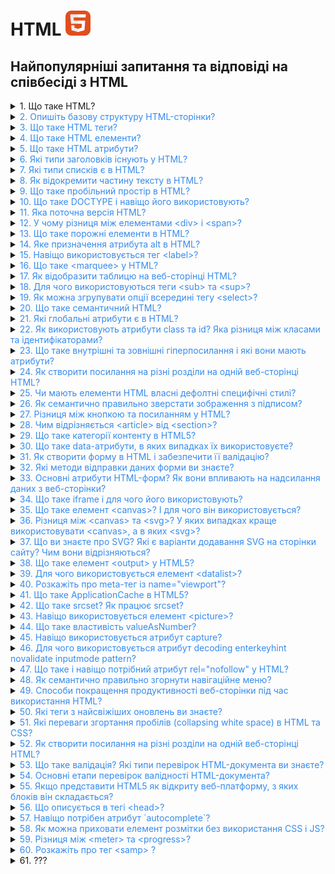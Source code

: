 <h1>
  HTML <img src="./assets/html.svg" width="40" height="40" alt="HTML logo"/>
</h1>

<h2>Найпопулярніші запитання та відповіді на співбесіді з HTML</h2>

<details>
<summary>1. Що таке HTML?</summary>

#### HTML

`HTML` (HyperText Markup Language) — це інструкція для браузера, яка визначає стандарт розмітки HTML, що використовується в документі.

[MDN link](https://developer.mozilla.org/en-US/docs/Web/HTML)

</details>

<details>
<summary><span style="color:#368bed">2. Опишіть базову структуру HTML-сторінки?</span></summary>

#### HTML

**Базова структура HTML-сторінки:**

Основні елементи:

`<!DOCTYPE html>` — оголошення типу документа.
`<html>` — корінь HTML-документа.
`<head>` — метаінформація (включає кодування, viewport, заголовок).
`<body>` — основний вміст сторінки.
`<header>`, `<main>`, `<footer>` — структурні елементи для організації контенту.

```
<!DOCTYPE html>
<html lang="en">
<head>
    <meta charset="UTF-8">
    <meta name="viewport" content="width=device-width, initial-scale=1.0">
    <title>Назва сторінки</title>
</head>
<body>
    <h1>Заголовок</h1>
    <p>Контент сторінки.</p>
</body>
</html>
```

[MDN link](https://developer.mozilla.org/en-US/docs/Learn_web_development/Core/Structuring_content/Structuring_documents)

</details>
<!-- ========================================== -->
<details>
<summary><span style="color:#368bed">3. Що таке HTML теги?</span></summary>

#### HTML

**HTML-теги** — це основні елементи мови HTML, які використовуються для створення структури та форматування веб-сторінок.<br>
**Формат:** Теги зазвичай мають відкриваючу та закриваючу частини:

```
<назва_тега>Вміст</назва_тега>
```

### Наприклад:

```
<p>Це абзац</p>
```

### Типи тегів:

1.  **Парні:** Мають відкриваючий і закриваючий тег (наприклад, `<div></div>`).
2.  **Одинарні:** Самозакриваються (наприклад, `<img />`).<br>
    Теги визначають елементи, такі як заголовки, списки, зображення, таблиці тощо.

[MDN link](https://developer.mozilla.org/en-US/docs/Glossary/Tag)

</details>
<!-- ========================================== -->
<details>
<summary><span style="color:#368bed">4. Що таке HTML елементи?</span></summary>

#### HTML

**HTML-елемент** — це одиниця структури веб-сторінки, що складається з тегу та його вмісту. Елемент включає відкриваючий тег, закриваючий тег (якщо він потрібен), а також будь-який вміст між ними.<br>

### Наприклад:

```
<p>Це абзац.</p>
```

HTML-елементи можуть мати атрибути, що додають додаткову інформацію, наприклад:

```
<a href="https://example.com">Посилання</a>
```

Тут `href` — це атрибут елемента `<a>`.

[MDN link](https://developer.mozilla.org/en-US/docs/Web/HTML/Element)

</details>
<!-- ========================================== -->
<details>
<summary><span style="color:#368bed">5. Що таке HTML атрибути?</span></summary>

#### HTML

**Атрибути HTML** — це спеціальні властивості, які додаються до тегів HTML для надання додаткової інформації про елементи або зміни їх поведінки. Вони складаються з пар "ім'я-значення", які записуються в відкриваючому тегу елемента.

## Основи атрибутів HTML

### Структура атрибутів

Атрибути зазвичай мають таку структуру:

```
<element attribute="значення">Текст</element>
```

- **element:** тип HTML елемента (наприклад, `<a>`, `<img>`, `<input>`).
- **attribute:** ім'я атрибута (наприклад, `href`, `src`, `alt`).
- **значення:** значення атрибута, яке може бути обгорнуте в подвійні або одинарні лапки.

**Типи атрибутів**
Існує кілька категорій атрибутів:

- **Необхідні атрибути**: необхідні для коректної роботи елемента (наприклад, `src` для зображень).
- **Необов'язкові атрибути**: використовуються для зміни стандартної поведінки (наприклад, `title` для підказок).
- **Стандартні атрибути**: підтримуються багатьма елементами (наприклад, `class`, `id`).
- **Атрибути подій**: запускають скрипти при певних діях користувача (наприклад, `onclick`).

### Приклади використання

Ось кілька прикладів атрибутів у HTML:

**1. Посилання:**

```
<a href="https://www.example.com">Приклад посилання</a>
```

Атрибут `href` вказує URL-адресу, на яку веде посилання. 2. Зображення:

**2. Зображення:**

```
<img src="image.jpg" alt="Опис зображення">
```

Атрибут `src` визначає шлях до зображення, а `alt` надає альтернативний текст.

**3. Форма:**

```
<input type="text" id="name" name="name" required>
```

Тут `type`, `id`, `name` і `required` є атрибутами, що визначають тип поля вводу та його властивості.

**Важливість атрибутів**

Атрибути дозволяють розширити функціональність HTML елементів, налаштовуючи їх стиль, поведінку та взаємодію з користувачем. Вони є ключовими для створення інтерактивних веб-сторінок і забезпечують можливість валідації форм та інших дій на сайті

[MDN link](https://developer.mozilla.org/en-US/docs/Web/HTML/Attributes)

</details>
<!-- ========================================== -->
<details>
<summary><span style="color:#368bed">6. Які типи заголовків існують у HTML?</span></summary>

#### HTML

HTML має шість рівнів заголовків: `<h1>` до `<h6>`. `<h1>` — найбільший і найважливіший, `<h6>` — найменший і найменш важливий.

</details>
<!-- ========================================== -->
<details>
<summary> <span style="color:#368bed">7. Які типи списків є в HTML?</span></summary>

- В HTML існують три основні типи списків:

  - **Нумерований список** (Ordered list `<ol>`): Список, елементи якого пронумеровані.

  - **Маркірований список** (Unordered list `<ul>`): Список, елементи якого позначені маркерами.

  - **Описовий список** (Definition list `<dl>`): Cписок відображається у вигляді тексту, де терміни (`<dt>`) виділяються окремо, а їхні описи (`<dd>`) розташовані під ними із відступом.

[W3schoolsua link](https://w3schoolsua.github.io/html/html_lists.html#gsc.tab=0)

</details>
<!-- ========================================== -->
<details>
<summary><span style="color:#368bed">8. Як відокремити частину тексту в HTML?</span></summary>

#### HTML

Щоб відокремити частину тексту в HTML, ви можете використати різні елементи для форматування чи структурування контенту. Ось кілька способів:

### 1. Використання тегів для виділення частини тексту\*\*

**a) Тег &lt;span&gt;**

Якщо вам потрібно виділити частину тексту без зміни його семантики (формату), ви можете використовувати тег `<span>`. Він не впливає на структуру документа і дає змогу застосовувати стилі через CSS.

```
<p>Це звичайний текст, а ось <span style="color: red;">ця частина тексту</span> виділена червоним кольором.</p>
```

**b) Тег &lt;strong&gt; або &lt;b&gt;**

Якщо ви хочете підкреслити важливість частини тексту, використовуйте `<strong>`. Це також має семантичне значення для пошукових систем і доступності. Тег `<b>` лише додає жирний шрифт без семантики.

```
<p>Цей текст <strong>важливий</strong> для розуміння.</p>
```

**c) Тег &lt;em&gt; або &lt;i&gt;**

Для виділення тексту курсивом можна використовувати `<em>` (емфаза, має семантичне значення) або просто `<i>`, який не несе семантичного навантаження.

```
<p>Цей текст <em>потрібно прочитати уважно</em>.</p>
```

### 2. Використання блочних елементів для відокремлення тексту

Якщо вам потрібно виділити більшу частину тексту або зробити її окремим блоком, використовуйте блочні елементи:

**a) Тег &lt;div&gt;**
Цей елемент використовується для групування інших елементів або текстів. Ви можете додати до нього стилі або клас.

```
<div style="background-color: lightgray; padding: 10px;">
  Це відокремлений блок тексту.
</div>
```

**b) Тег &lt;section&gt;**

Якщо частина тексту має певну тематику, можна використати тег `<section>`, який позначає логічно відокремлену частину документа.

```
<section>
  <h2>Розділ 1</h2>
  <p>Цей текст належить до першого розділу.</p>
</section>
```

### 3. Використання списків для відокремлення пунктів

**a) Тег &lt;ul&gt; для ненумерованих списків**
Використовується для створення списків без нумерації.

```
<ul>
  <li>Пункт 1</li>
  <li>Пункт 2</li>
  <li>Пункт 3</li>
</ul>
```

**b) Тег &lt;ol&gt; для нумерованих списків**
Використовується для створення списків з нумерацією.

```
<ol>
  <li>Перше завдання</li>
  <li>Друге завдання</li>
  <li>Третє завдання</li>
</ol>
```

### Підсумок:

Вибір способу для відокремлення частини тексту залежить від того, що ви хочете досягти: чи це просто форматування, чи логічна структура контенту. Для простих стилів — використовуйте `<span>` чи інші інлайнові елементи, для структуризації — блочні елементи, такі як `<div>`, `<section>`, `<article>`.

</details>
<!-- ========================================== -->
<details>
<summary><span style="color:#368bed">9. Що таке пробільний простір в HTML?</span></summary>

#### HTML

У контексті HTML, **white space** (пробільний простір) — це будь-який невидимий символ, який використовується для розділення елементів або тексту на сторінці. Це може бути:

1. **Пробіли (space)**: Використовуються для розділення слів або елементів.
2. **Переноси рядка (newlines)**: Вони відокремлюють рядки тексту або елементів.
3. **Табуляції (tab)**: Використовуються для відступів або для організації коду, але не впливають на відображення на сторінці.
4. Різні інші символи пробілу, наприклад, неформатований пробіл (`&nbsp;`), який можна використовувати для створення постійного пробілу, що не згортатиметься.

### Як працює пробільний простір у HTML:

1. У HTML браузери зазвичай ігнорують зайві пробіли, нові рядки або табуляції. Тобто кілька пробілів або нових рядків між елементами в коді не змінюють відображення на сторінці. Наприклад:

```
<p>Це    приклад    тексту.</p>
```

Відобразиться як:

```
Це приклад тексту.
```

Тобто кілька пробілів між словами буде проігноровано.

2. HTML дозволяє використовувати спеціальні символи для створення пробільного простору, коли це потрібно, наприклад:

- **`&nbsp;`** — нерозривний пробіл (не буде згорнутий при згортанні пробілів).
- **`&#160;`** — також нерозривний пробіл.

### Використання пробілу для форматування:

Пробільний простір в HTML також важливий для організації структури коду, що допомагає зробити його більш читабельним для розробників. Однак пробіли та відступи не впливають на відображення в браузері (якщо тільки не використовуються спеціальні символи, як `&nbsp;`).

### Пробіли в текстовому контенті:

Пробільний простір може бути важливим для відображення в текстових елементах, таких як параграфи (`<p>`), заголовки (`<h1>`, `<h2>`, і т.д.), або списки (`<ul>`, `<ol>`, `<li>`). Вони допомагають організувати текст і зробити його більш зрозумілим для користувача.

### Підсумок:

У HTML пробільний простір — це будь-який символ, що не відображається на сторінці, але використовується для розділення елементів чи тексту. Важливо розуміти, як браузери обробляють пробіли, щоб правильно структурувати контент.

[MDN link](https://developer.mozilla.org/en-US/docs/Web/API/Document_Object_Model/Whitespace)

</details>
<!-- ========================================== -->
<details>
<summary><span style="color:#368bed">10. Що таке DOCTYPE і навіщо його використовують?</span></summary>

#### HTML

`DOCTYPE` — це інструкція для браузера, яка визначає стандарт розмітки HTML, що використовується в документі.

### Призначення

    1. **Режим сумісності:** Вказує браузеру використовувати стандартний режим (standards mode), а не режим сумісності (quirks mode).
    2. **Правильний рендеринг:** Забезпечує коректне відображення сторінки відповідно до специфікації обраної версії HTML.

У HTML5 використовується коротка декларація:

```
<!DOCTYPE html>
```

Це мінімізує плутанину і є стандартом для сучасних веб-додатків.

[MDN link](https://developer.mozilla.org/en-US/docs/Glossary/Doctype)

</details>
<!-- ========================================== -->
<details>
<summary> <span style="color:#368bed">11. Яка поточна версія HTML?</span></summary>

#### HTML

Поточна версія `HTML` — це `HTML5.2`. Вона була офіційно рекомендована W3C у грудні 2017 року.
HTML продовжує еволюціонувати, але HTML5.2 залишається основою сучасної розробки.

[Wiki link](https://uk.wikipedia.org/wiki/HTML5)

</details>
<!-- ========================================== -->
<details>
<summary> <span style="color:#368bed">12. У чому різниця між елементами &lt;div&gt; і &lt;span&gt;?</span></summary>

Елементи `<div>` і `<span>` в HTML використовуються для структуризації та стилізації веб-контенту, але мають різні характеристики і призначення.

- `<div>` — є блочним елементом. Це означає, що він завжди починається з нового рядка і займає всю ширину доступного простору. Його зазвичай використовують для групування великих частин контенту, таких як кілька абзаців або зображення з підписами
- `<span>` — є рядковим (інлайн) елементом. Він не починає новий рядок і займає лише ту ширину, яку потребує його вміст. Використовується для стилізації менших фрагментів тексту або елементів, таких як слова в реченні

[Wiki link](https://uk.wikipedia.org/wiki/Div_and_span)<br>

</details>
<!-- ========================================== -->
<details>
<summary> <span style="color:#368bed">13. Що таке порожні елементи в HTML?</span></summary>

#### HTML

Порожні елементи в HTML, також відомі як елементи без вмісту або самозакриваючі елементи, — це елементи, які не мають внутрішнього вмісту і не потребують закриваючого тегу. Вони використовуються для вставки специфічних функцій або вмісту на веб-сторінці без необхідності оточувати їх текстом чи іншими елементами.

### Основні характеристики порожніх елементів

1. Відсутність вмісту: Порожні елементи не містять тексту чи інших тегів між відкриваючим і закриваючим тегами. Наприклад, тег <br> використовується для вставки розриву рядка, а <img> — для вставки зображення.
2. Закриваючий тег: У HTML5 порожні елементи можуть бути представлені без закриваючого тегу, але їх можна також закривати за допомогою слешу (/>). Наприклад:
3. Приклади порожніх елементів: Основні приклади включають:

- `<img>` — для зображень.
- `<br>` — для розриву рядка.
- `<input>` — для елементів форми.
- `<hr>` — для горизонтальної лінії.
  Ці елементи не містять тексту чи інших елементів всередині.

4. Семантичне значення: Хоча порожні елементи не містять контенту, вони виконують важливі функції у структурі HTML-документа, забезпечуючи правильну семантику та функціональність сторінки

Порожні елементи є важливими для створення структурованих і функціональних веб-сторінок, оскільки вони дозволяють інтегрувати різноманітний вміст без зайвих тегів або контенту.

</details>
<!-- ========================================== -->
<details>
<summary> <span style="color:#368bed">14. Яке призначення атрибута alt в HTML?</span></summary>

#### HTML

- Атрибут `alt` використовується для надання текстового опису зображення, якщо зображення не може бути відображене. Це також важливо для доступності, адже екранні читалки можуть озвучувати цей текст для людей з порушеннями зору.

[css.in.ua link](https://css.in.ua/html/tag/img/alt)<br>
[Attributes list on MDN link](https://developer.mozilla.org/en-US/docs/Web/HTML/Attributes)

</details>
<!-- ========================================== -->
<details>
<summary><span style="color:#368bed">15. Навіщо використовується тег &lt;label&gt;?</span></summary>

#### HTML

Тег `<label>` використовується для асоціації тексту з елементом форми, щоб зробити його доступним для користувачів. Це полегшує взаємодію з формами, особливо для користувачів з обмеженими можливостями.

```
<form>
  <label for="username">Ім'я користувача:</label>
  <input type="text" id="username" name="username">

  <label for="password">Пароль:</label>
  <input type="password" id="password" name="password">

  <button type="submit">Відправити</button>
</form>
```

</details>
<!-- ========================================== -->
<details>
<summary><span style="color:#368bed">16. Що таке &lt;marquee&gt; у HTML?</span></summary>

#### HTML

Тег `<marquee>` в HTML використовується для створення прокручуваного тексту або елементів на веб-сторінці, відомого як "біжуча строка". Цей елемент дозволяє переміщати текст або зображення в горизонтальному або вертикальному напрямку.

### Основні характеристики

- **Напрямок прокрутки:** За замовчуванням текст рухається зліва направо, але можна змінити напрямок на праворуч, вгору чи вниз за допомогою атрибута `direction`.
- **Тип поведінки:** Атрибут `behavior` визначає, як буде відбуватися прокрутка:
  - **`scroll`**: текст постійно рухається в заданому напрямку.
  - **`slide`**: текст рухається до краю і зупиняється.
  - **`alternate`**: текст змінює напрямок при досягненні краю12.

### Атрибути

Тег `<marquee>` має кілька атрибутів, які дозволяють налаштувати його вигляд і поведінку:

- **`bgcolor`**: задає колір фону.
- **`height`**: висота області прокрутки.
- **`width`**: ширина області прокрутки.
- **`loop`**: кількість повторів прокрутки (за замовчуванням — безкінечно).
- **`scrollamount`**: швидкість руху контенту (значення в пікселях).
- **`scrolldelay`**: затримка між рухами в мілісекундах13.

### Приклад використання

Ось простий приклад використання тегу `<marquee>`:

```
<marquee behavior="scroll" direction="left" bgcolor="#ffcc00" scrollamount="10">
    Це біжучий текст!
</marquee>
```

### Застарілість

Варто зазначити, що тег `<marquee>` вважається застарілим і не рекомендований для використання у сучасних веб-дизайнах. Багато розробників віддають перевагу CSS-анімаціям для досягнення подібного ефекту, оскільки це забезпечує кращу контрольованість і сумісність з новими стандартами HTML

[MDN link](https://developer.mozilla.org/en-US/docs/Web/HTML/Element/marquee)

</details>
<!-- ========================================== -->
<details>
<summary><span style="color:#368bed">17. Як відобразити таблицю на веб-сторінці HTML?</span></summary>

#### HTML

Щоб відобразити таблицю на веб-сторінці HTML, потрібно використовувати спеціальні теги для таблиць. Ось основні кроки та елементи для створення таблиці в HTML:

### 1. Основні теги для таблиці

- **`<table>`**: Створює саму таблицю.
- **`<tr>`**: Означає рядок таблиці (table row).
- **`<th>`**: Означає заголовок таблиці (table header), використовується для створення заголовків стовпців.
- **`<td>`**: Означає клітинку таблиці (table data), використовується для введення даних у таблицю.
- **`<thead>`**, **`<tbody>`**, **`<tfoot>`**: Означають частини таблиці для заголовків, основного вмісту та підсумкових рядків відповідно.

### 2. Приклад базової таблиці в HTML

```
<table>
  <tr>
    <th>Заголовок 1</th>
    <th>Заголовок 2</th>
  </tr>
  <tr>
    <td>Дані 1</td>
    <td>Дані 2</td>
  </tr>
  <tr>
    <td>Дані 3</td>
    <td>Дані 4</td>
  </tr>
</table>
```

[MDN link](https://developer.mozilla.org/en-US/docs/Learn_web_development/Core/Structuring_content/HTML_table_basics)

</details>
<!-- ========================================== -->
<details>
<summary><span style="color:#368bed">18. Для чого використовуються теги &lt;sub&gt; та &lt;sup&gt;?</span></summary>

#### HTML

Теги `<sub>` і `<sup>` використовуються для відображення тексту у вигляді підрядкового (наприклад, для хімічних формул) або верхньорядкового (наприклад, для степенів) тексту.

```
<p>H<sub>2</sub>O - вода</p> <!-- підрядковий текст -->
<p>x<sup>2</sup> - квадрат числа</p> <!-- верхньорядковий текст -->
```

</details>
<!-- ========================================== -->
<details>
<summary><span style="color:#368bed">19. Як можна згрупувати опції всередині тегу &lt;select&gt;?</span></summary>

#### HTML

Опції всередині тегу `<select>` можна групувати за допомогою тегу `<optgroup>`.

**Приклад:**

```
<select>
  <optgroup label="Фрукти">
    <option value="apple">Яблуко</option>
    <option value="orange">Апельсин</option>
  </optgroup>
  <optgroup label="Овочі">
    <option value="carrot">Морква</option>
    <option value="potato">Картопля</option>
  </optgroup>
</select>
```

</details>
<!-- ========================================== -->
<details>
<summary> <span style="color:#368bed">20. Що таке семантичний HTML?</span></summary>

#### HTML

**Семантичний HTML** — це використання тега в HTML, який чітко визначає свою роль і значення в контексті документа. Це покращує доступність, SEO і підтримку коду.

Наприклад, замість простого використання `<div>` для створення заголовків або списків, використовуються спеціалізовані семантичні теги:

- `<header>` — для заголовку сторінки або розділу.
- `<footer>` — для футера.
- `<article>` — для самостійної одиниці контенту.
- `<section>` — для розділу, що містить тематичний вміст.
- `<nav>` — для навігаційних посилань.
- `<main>` — для основного вмісту сторінки.

Це допомагає пошуковим системам і екранним читалям правильно інтерпретувати вміст сторінки.

[MDN link](https://developer.mozilla.org/en-US/docs/Glossary/Semantics)

</details>
<!-- ========================================== -->
<details>
<summary><span style="color:#368bed">21. Які глобальні атрибути є в HTML?</span></summary>

#### HTML

**Глобальні атрибути** — це атрибути, які можна використовувати з будь-яким HTML-елементом, незалежно від його типу. Вони задають загальні властивості, такі як ідентифікатори, стилі, мова, напрямок тексту та інші.

Глобальні атрибути: `id`, `class`, `style`, `title`, `data-*`, `lang`, `dir`, `hidden`, `tabindex`, `accesskey`, `draggable`, `spellcheck`, `translate`.

</details>
<!-- ========================================== -->
<details>
<summary> <span style="color:#368bed">22. Як використовують атрибути class та id? Яка різниця між класами та ідентифікаторами?</span></summary>

#### HTML

Атрибути `class` та `id` в HTML використовуються для ідентифікації та стилізації елементів, але мають різні функції та обмеження.

### Атрибут `id`

- Унікальність: Атрибут id призначений для унікальної ідентифікації елемента на сторінці. Це означає, що в одному HTML-документі не може бути більше одного елемента з однаковим значенням `id`.
- Використання: Зазвичай використовується для прив'язки стилів у CSS або для доступу до елемента в JavaScript за допомогою методу `getElementById()`.

### Наприклад:

```
<div id="header">Заголовок</div>
```

```css
#header {
  background-color: #f4f4f4;
}
```

### Атрибут `class`

- Множинність: Атрибут `class` дозволяє кільком елементам мати однакове значення класу. Це означає, що один і той же клас може бути застосований до багатьох елементів на сторінці.
- Використання: Використовується для групування стилів у CSS або для доступу до елементів у JavaScript через метод `getElementsByClassName()`.

### Наприклад:

```
<div class="city">Київ</div>
<div class="city">Львів</div>
```

```js
const cities = document.getElementsByClassName("city");
```

### Основні відмінності між `class` та `id`

| Характеристика         | Атрибут `id`             | Атрибут `class`                          |
| ---------------------- | ------------------------ | ---------------------------------------- |
| Унікальність           | Унікальний на сторінці   | Може бути спільним для кількох елементів |
| Використання           | Для конкретного елемента | Для групи елементів                      |
| Доступ у JS            | `getElementById()`       | `getElementsByClassName()`               |
| Чутливість до регістру | Так                      | Так                                      |

Різниця:

- `class` може бути присвоєний кільком елементам, в той час як id має бути унікальним на сторінці (один елемент з таким ідентифікатором).
- `id` має вищий пріоритет у CSS, якщо використовувати селектори з однаковою специфічністю.

Підсумок:

- `class`: для групування елементів з однаковими стилями або функціональністю.
- `id`: для унікальної ідентифікації елемента на сторінці.

[w3schoolsua link](https://w3schoolsua.github.io/html/html_id.html#gsc.tab=0)

</details>
<!-- ========================================== -->
<details>
<summary> <span style="color:#368bed">23. Що таке внутрішні та зовнішні гіперпосилання і які вони мають атрибути?</span></summary>

#### HTML

Внутрішні та зовнішні гіперпосилання в HTML є важливими елементами для навігації веб-сторінок. Ось їх визначення та основні атрибути.

**Внутрішні гіперпосилання** — це посилання, яке веде на іншу частину тієї ж веб-сторінки або на іншу сторінку того ж сайту.

**Зовнішні гіперпосилання** — це посилання, яке веде на інший сайт або домен.

### Атрибути для обох типів посилань:

1.  `href`: Основний атрибут, який вказує на адресу ресурсу (URL).

- Для внутрішнього посилання: `<a href="#section1">Перейти до розділу 1</a>`
- Для зовнішнього посилання: `<a href="https://example.com">Перейти на зовнішній сайт</a>`

2.  `target`: Визначає, де буде відкриватися посилання.

- `_self` — відкривається в тому ж вікні або вкладці (за замовчуванням).
- `_blank` — відкривається в новій вкладці або вікні.
- Приклад для відкриття в новій вкладці: `<a href="https://example.com" target="_blank">Відкрити в новій вкладці</a>`

3. rel: Визначає відносини між поточною сторінкою та сторінкою, на яку веде посилання. Для зовнішніх посилань часто використовують:

- `rel="noopener"`: запобігає передаванню інформації про джерело.
- `rel="noreferrer"`: запобігає передаванню реферера.
- Наприклад: `<a href="https://example.com" target="_blank" rel="noopener noreferrer">Зовнішнє посилання</a>`

[Wiki link](https://uk.wikipedia.org/wiki/Гіперпосилання)

</details>
<!-- ========================================== -->
<details>
<summary><span style="color:#368bed">24. Як створити посилання на різні розділи на одній веб-сторінці HTML?</span></summary>

#### HTML

Щоб створити посилання на різні секції в межах однієї HTML-сторінки, використовуються ідентифікатори (id) елементів і посилання з символом #.

Приклад:

1. Додайте ідентифікатори до секцій:

```
<h1 id="section1">Секція 1</h1>
<p>Тут текст секції 1.</p>

<h1 id="section2">Секція 2</h1>
<p>Тут текст секції 2.</p>
```

2. Створіть посилання, які вказують на ці секції:

```
<a href="#section1">Перейти до Секції 1</a>
<a href="#section2">Перейти до Секції 2</a>
```

Клік на посилання прокрутить сторінку до відповідного елемента з вказаним `id`.

</details>
<!-- ========================================== -->
<details>
<summary><span style="color:#368bed">25. Чи мають елементи HTML власні дефолтні специфічні стилі?</span></summary>

#### HTML

Так, кожен HTML-елемент має дефолтні стилі, які задаються браузером (user agent styles). Наприклад:

`<h1>` — великий жирний текст.
`<ul>` і `<ol>` — відступи та маркери/нумерація.
`<a>` — синій текст з підкресленням.
`<button>` — стандартне оформлення кнопки.
`<input>` — базова рамка та відступи.

</details>
<!-- ========================================== -->
<details>
<summary><span style="color:#368bed">26. Як семантично правильно зверстати зображення з підписом?</span></summary>

#### HTML

Використовуйте тег `<figure>` для обгортки зображення і `<figcaption>` для підпису.

```
<figure>
  <img src="example.jpg" alt="Опис зображення">
  <figcaption>Підпис до зображення</figcaption>
</figure>
```

**Пояснення:**

- `<figure>` — елемент, який містить зображення та його підпис. Це семантичний контейнер, який допомагає групі вмісту (наприклад, зображення, діаграми, таблиці) бути структурованим та зрозумілим.

- `<img>` - сам елемент зображення. Важливо завжди використовувати атрибут alt, який описує зображення. Це необхідно для доступності, щоб люди з вадами зору могли зрозуміти, що зображено.

- `<figcaption>` — елемент підпису, який пояснює зображення. Він може бути розташований як до, так і після тега `<img>`, але найчастіше ставлять його після зображення для кращої читальності.

Додатково:
Якщо картинка має декоративний характер (наприклад, фонова або декоративна іконка), атрибут alt можна залишити порожнім: `<img src="image.jpg" alt="">`.
Використання семантичних елементів покращує доступність та полегшує індексацію сторінки пошуковими системами.

</details>
<!-- ========================================== -->
<details>
<summary><span style="color:#368bed">27. Різниця між кнопкою та посиланням у HTML?</span></summary>

#### HTML

- **Кнопка** (`<button>`) використовується для виконання дії на сторінці, наприклад, для відправки форми або запуску скрипта.
- **Посилання** (`<a>`) використовується для навігації до іншої сторінки або ресурсу.
</details>
<!-- ========================================== -->
<details>
<summary><span style="color:#368bed">28. Чим відрізняється &lt;article&gt; від &lt;section&gt;?</span></summary>

#### HTML

- **`<article>`** використовується для незалежних, самодостатніх блоків контенту, які можуть бути повторно використані чи розповсюджені, наприклад, статті, блог-пости, новини.

- **`<section>`** — це частина документа, яка організовує контент за темами чи розділами, але не має значення без контексту всього документа.
</details>
<!-- ========================================== -->
<details>
<summary><span style="color:#368bed">29. Що таке категорії контенту в HTML5?</span></summary>

#### HTML

Категорії контенту в HTML5 визначають типи елементів і їх роль у документі. Основні категорії:

- **Metadata content** (метадані)
- **Flow content** (потоковий контент)
- **Sectioning content** (секційний контент)
- **Heading content** (заголовки)
- **Phrasing content** (фразовий контент)
- **Embedded content** (вбудований контент)
- **Interactive content** (інтерактивний контент).
</details>
<!-- ========================================== -->
<details>
<summary> <span style="color:#368bed">30. Що таке data-атрибути, в яких випадках їх використовуєте?</span></summary>

#### HTML

**Data-атрибути** — це спеціальні атрибути в HTML, які дозволяють зберігати додаткову інформацію про елементи без необхідності використовувати нестандартні атрибути. Вони починаються з префікса data-, після якого може слідувати будь-яке слово, що описує дані.

### Основні характеристики data-атрибутів

**1. Синтаксис:**
Data-атрибут повинен починатися з `data-`, після чого йде назва атрибута, яка може містити літери, цифри та дефіси. Наприклад:

```
<div data-user-id="12345"></div>
```

**2. Зберігання даних:**
Data-атрибути використовуються для зберігання інформації, яка не відображається на екрані, але може бути корисною для скриптів або стилів. Це дозволяє розширити функціональність HTML-елементів без порушення стандартів.

**3. Доступ через JavaScript:**
Для доступу до значень data-атрибутів у JavaScript можна використовувати об'єкт `dataset`. Наприклад:

```
const userId = document.querySelector('div').dataset.userId; // "12345"
```

### Використання в CSS:

Data-атрибути також можуть бути використані в CSS для стилізації елементів на основі їх значень. Наприклад:

```css
div[data-user-id="12345"] {
  background-color: yellow;
}
```

### Коли використовувати data-атрибути

- Зберігання метаданих: Коли потрібно зберігати інформацію про елемент, яка не є частиною видимого контенту (наприклад, ідентифікатори, статуси).
- Взаємодія з JavaScript: Коли дані потрібні для обробки подій або маніпуляцій на сторінці.
- Стилізація: Коли потрібно змінювати стиль елемента в залежності від його атрибутів.
  Data-атрибути є потужним інструментом для веб-розробників, оскільки вони дозволяють зберігати додаткову інформацію без шкоди для структури документа і забезпечують легкий доступ до цих даних через JavaScript та CSS.

[MDN link](https://developer.mozilla.org/en-US/docs/Learn_web_development/Howto/Solve_HTML_problems/Use_data_attributes)
[MDN link](https://developer.mozilla.org/en-US/docs/Web/HTML/Global_attributes/data-*)

</details>
<!-- ========================================== -->
<details>
<summary> <span style="color:#368bed">31. Як створити форму в HTML і забезпечити її валідацію?</span></summary>

#### HTML

Створення форм в HTML є важливим аспектом веб-розробки, що дозволяє користувачам вводити та надсилати дані. Для забезпечення коректності введених даних існують різні методи валідації форм. Розглянемо, як створити базову форму та реалізувати її валідацію.

## Створення форми в HTML

### Основна структура

Форма в HTML визначається за допомогою тегу `<form>`, який містить інші елементи, такі як поля введення, кнопки тощо. Основні атрибути тега `<form>`:

- **action**: URL-адреса, куди будуть надсилатися дані форми.
- **method**: метод надсилання даних (зазвичай GET або POST).

### Приклад базової форми

```
<form action="/submit" method="post">
    <label for="username">Ім'я користувача:</label>
    <input type="text" id="username" name="username" required>

    <label for="password">Пароль:</label>
    <input type="password" id="password" name="password" required>

    <input type="submit" value="Відправити">
</form>
```

У цьому прикладі форма містить два поля: для введення імені користувача та пароля. Атрибут required забезпечує, що ці поля повинні бути заповнені перед відправкою.

### Валідація форм

Валідація форм може бути реалізована як на стороні клієнта (в браузері), так і на стороні сервера.

**1. Валідація на стороні клієнта**

HTML5 пропонує вбудовану валідацію через атрибути, такі як `required`, `minlength`, `maxlength`, `pattern` тощо.

Наприклад:

```
<input type="email" id="email" name="email" required>
```

Цей код забезпечує перевірку, що введене значення є дійсною електронною адресою.

**2. Валідація за допомогою JavaScript**

Для більш складних перевірок можна використовувати JavaScript.

Наприклад:

```js
<form id="myForm">
    <label for="age">Вік:</label>
    <input type="number" id="age" name="age">
    <input type="submit" value="Відправити">
</form>

<script>
document.getElementById("myForm").onsubmit = function() {
    var age = document.getElementById("age").value;
    if (age < 18) {
        alert("Вам повинно бути не менше 18 років.");
        return false; // Зупиняє відправку форми
    }
};
</script>

```

У цьому прикладі при спробі відправити форму перевіряється, чи вік користувача не менше 18 років.

**3. Валідація на стороні сервера**

Незалежно від того, чи проводиться валідація на клієнтській стороні, важливо також перевіряти дані на сервері для запобігання зловживанням та помилкам.

### Висновок

Створення форм у HTML є простим процесом, який можна доповнити різними методами валідації для забезпечення коректності введених даних. Використовуючи атрибути HTML5 та JavaScript, ви можете створити зручні та безпечні форми для збору інформації від користувачів.

[freecodecamp link](https://www.freecodecamp.org/ukrainian/news/formy-v-html-yak-stvoryty-bazovi-formy-za-dopomohoyu-html/)

</details>
<!-- ========================================== -->
<details>
<summary> <span style="color:#368bed">32. Які методи відправки даних форми ви знаєте?</span></summary>

#### HTML

Існує кілька основних методів відправки даних форми в HTML, які визначають, як дані будуть передані на сервер. Основні з них — це GET та POST.

**1. Метод `GET`**

Метод `GET` передає дані через URL-адресу. Усі параметри запиту додаються до URL, що робить їх видимими в адресному рядку браузера. Це підходить для запитів, які не потребують конфіденційності, наприклад, для форм пошуку.

Приклад:

```
<form action="http://example.com/search" method="get">
    <input type="text" name="query" placeholder="Пошук...">
    <input type="submit" value="Знайти">
</form>

```

_Переваги:_

- Простота використання.
- Легкість у кешуванні запитів.

_Недоліки:_

- Обмеження на кількість переданих даних (залежить від браузера).
- Дані видимі в адресному рядку, що небажано для конфіденційної інформації.

**2. Метод `POST`**

Метод `POST` передає дані в тілі HTTP-запиту, що робить їх невидимими для користувача. Цей метод підходить для форм, які містять конфіденційну інформацію (наприклад, паролі) або великі обсяги даних.

Приклад:

```
<form action="http://example.com/submit" method="post">
    <input type="text" name="username" placeholder="Ім'я користувача" required>
    <input type="password" name="password" placeholder="Пароль" required>
    <input type="submit" value="Увійти">
</form>

```

_Переваги:_

- Більше обмежень на обсяг переданих даних.
- Дані не відображаються в адресному рядку.

_Недоліки:_

- Менш зручний для кешування.

**3. Використання `FormData`**

Об'єкт `FormData` дозволяє збирати дані з форми та надсилати їх за допомогою JavaScript (наприклад, через `fetch`). Це особливо корисно для асинхронних запитів.

_Приклад:_

```
<form id="myForm">
    <input type="text" name="name" value="John">
    <input type="submit">
</form>

<script>
document.getElementById('myForm').onsubmit = async (e) => {
    e.preventDefault();
    let formData = new FormData(e.target);
    let response = await fetch('/submit', {
        method: 'POST',
        body: formData
    });
    let result = await response.json();
    alert(result.message);
};
</script>
```

_Переваги:_

- Можливість надсилати файли разом з іншими даними.
- Гнучкість у роботі з формами без перезавантаження сторінки.

### Висновок

Основними методами відправки даних форм є GET і POST, кожен з яких має свої переваги і недоліки. Для більш складних сценаріїв можна використовувати об'єкт FormData, що забезпечує гнучкість і можливість асинхронного надсилання даних.

[MDN link](https://developer.mozilla.org/en-US/docs/Learn_web_development/Extensions/Forms/Sending_and_retrieving_form_data)

</details>
<!-- ========================================== -->
<details>
<summary><span style="color:#368bed">33. Основні атрибути HTML-форм? Як вони впливають на надсилання даних з веб-сторінки?</span></summary>

#### HTML

### Основні атрибути HTML-форм:

- **action:** Визначає URL, куди відправляються дані форми.
- **method:** Визначає метод HTTP для відправки даних (GET або POST).
- **enctype:** Вказує тип кодування при відправці форми (наприклад, multipart/form-data для завантаження файлів).
- **target:** Визначає, де відкриється результат після відправки форми (наприклад, `_blank` для нового вікна).
- **name:** Дає ім'я формі для ідентифікації в JavaScript або під час відправки даних.

Ці атрибути визначають, як дані форми будуть оброблені, куди відправлені та як їх передавати (наприклад, безпечно через POST чи через URL з GET).

Приклад HTML-форм з основними атрибутами:

```
<form action="/submit" method="POST" enctype="multipart/form-data" target="_blank">
  <label for="username">Ім'я користувача:</label>
  <input type="text" id="username" name="username" required>

  <label for="file">Файл:</label>
  <input type="file" id="file" name="file">

  <button type="submit">Відправити</button>
</form>
```

</details>
<!-- ========================================== -->
<details>
<summary> <span style="color:#368bed">34. Що таке iframe і для чого його використовують?</span></summary>

#### HTML

**iFrame (inline frame)** — це HTML-елемент, який дозволяє вбудовувати один HTML-документ у межах іншого. Це створює прямокутну область на веб-сторінці, в якій може відображатися вміст з іншого джерела, включаючи веб-сторінки, відео, карти та інші інтерактивні елементи.

## Використання iFrame

### iFrame має кілька основних застосувань:

- **Вбудовування зовнішнього контенту:** За допомогою iFrame можна вставляти контент з інших веб-сайтів, наприклад, новинні стрічки, соціальні мережі або інтерактивні елементи. Це дозволяє збагачувати хост-сайт динамічним контентом без складної інтеграції.
- **Інтеграція мультимедіа:** iFrame часто використовується для вбудовування відео з платформ, таких як YouTube або Vimeo. Це дозволяє користувачам переглядати відео безпосередньо на сторінці без необхідності переходити на інший сайт.
- **Відображення карт:** Наприклад, Google Maps можна вбудувати на сайт за допомогою iFrame, що дозволяє відвідувачам бачити місцезнаходження компанії безпосередньо на сторінці.
- **Створення "сайту всередині сайту":** iFrame може використовуватися для вбудовування інших веб-сайтів або мікросайтів, дозволяючи користувачам переміщатися по них без виходу з основної сторінки.
- **Ізоляція контенту:** Розробники можуть використовувати iFrame для ізоляції контенту, який може поводитися по-різному в різних браузерах. Це може бути корисно для тимчасових рішень під час розробки постійних.

[MDN link](https://developer.mozilla.org/en-US/docs/Web/HTML/Element/iframe)
[MDN Embedding link](https://developer.mozilla.org/en-US/docs/Learn_web_development/Core/Structuring_content/General_embedding_technologies)

</details>
<!-- ========================================== -->
<details>
<summary><span style="color:#368bed">35. Що таке елемент &lt;canvas&gt;? І для чого він використовується?</span></summary>

#### HTML

Елемент `<canvas>` — це контейнер для малювання графіки за допомогою JavaScript.

**Призначення:**

- Створення 2D-графіки (малювання ліній, фігур).
- Анімація.
- Візуалізація даних (графіки, діаграми).
- Обробка зображень.
- Рендеринг ігор або інтерактивних ефектів.
</details>
<!-- ========================================== -->
<details>
<summary><span style="color:#368bed">36. Різниця між &lt;canvas&gt; та &lt;svg&gt;? У яких випадках краще використовувати &lt;canvas&gt;, а в яких &lt;svg&gt;?</span></summary>

#### HTML

**Різниця:**

**1. `<canvas>`:**

- Растрова графіка.
- Малюнок оновлюється пікселями.
- Підходить для анімацій, ігор, візуалізацій із високою частотою оновлення.

**2. `<svg>`:**

- Векторна графіка.
- Заснована на XML, дозволяє працювати з окремими елементами.
- Підходить для статичних зображень, діаграм, ікон.

**Вибір:**

Використовуйте `<canvas>`, якщо потрібна швидкодіюча динамічна графіка (графіки, ігри).
Використовуйте `<svg>`, якщо важливі чіткість при масштабуванні та інтерактивність окремих елементів.

### `<canvas>`

**Плюси:**

- Гнучкість: можна малювати будь-які графічні елементи.
- Висока швидкість при великій кількості елементів.
- Підходить для анімацій та ігор.

**Мінуси:**

- Векторне масштабування неможливе.
- Важче маніпулювати окремими елементами після їх малювання.
- Потрібен JavaScript для малювання.

### `<svg>`

**Плюси:**

- Векторна графіка: масштабування без втрати якості.
- Легко редагувати елементи після малювання.
- Підтримка анімацій через CSS та SMIL.

**Мінуси:**

- Менша продуктивність при великій кількості елементів.
- Не так гнучко, як canvas для складних анімацій або ігор.
</details>
<!-- ========================================== -->
<details>
<summary> <span style="color:#368bed">37. Що ви знаєте про SVG? Які є варіанти додавання SVG на сторінки сайту? Чим вони відрізняються?</span></summary>

#### HTML

**SVG (Scalable Vector Graphics)** — це формат векторної графіки, який дозволяє створювати двомірні зображення за допомогою XML. Існує кілька способів додавання SVG на веб-сторінки, кожен з яких має свої особливості.

### Варіанти додавання SVG на веб-сторінки

**1. Використання тегу `<img>`**

Цей метод є найпростішим способом вставлення SVG. Просто вкажіть шлях до файлу SVG у атрибуті src:

```
<img src="my-image.svg" alt="Опис зображення">
```

_Переваги:_

- Легкість використання.
- Підтримка всіх браузерів.

_Недоліки:_

- Обмежена можливість стилізації через CSS.

**2. Вбудовування SVG через тег `<svg>`**

Ви можете вставити код SVG безпосередньо в HTML-документ:

```
<svg width="200" height="200">
    <circle cx="100" cy="100" r="80" fill="green" />
</svg>

```

_Переваги:_

- Можливість стилізації через CSS.
- Легкий доступ до елементів SVG для маніпуляцій за допомогою JavaScript.

_Недоліки:_

- Збільшення розміру HTML-документа, якщо SVG великий.

**3. Використання тегу `<object>`**

Цей метод дозволяє вставити SVG як об'єкт:

```
<object data="my-image.svg" type="image/svg+xml" width="300" height="300"></object>
```

_Переваги:_

- Підтримує інтерактивність SVG.
- Можливість завантаження SVG з інших доменів.
  Недоліки:
- Може не підтримуватися в деяких старих браузерах

**4. Використання тегу `<iframe>`**

SVG можна також вставити через iframe:

```
<iframe src="my-image.svg" width="300" height="300"></iframe>
```

_Переваги:_

- Ізоляція контенту, що може бути корисним для безпеки.

_Недоліки:_

- Обмежена можливість взаємодії з CSS і JavaScript на сторінці.

**5. Використання псевдоелементів `::before` або `::after`**

SVG можна вставити в CSS через властивість `content`:

```css
.element::before {
  content: url("my-image.svg");
}
```

_Переваги:_

- Додає графіку без зміни HTML-коду.
  Недоліки:
- Обмежена можливість взаємодії та стилізації

_Висновок_

Кожен метод додавання SVG має свої переваги та недоліки. Вибір підходящого способу залежить від конкретних потреб проекту. Вбудовування SVG через тег `<svg>` забезпечує найбільшу гнучкість у стилізації та інтерактивності, тоді як використання `<img>` є найпростішим способом для статичних зображень.

[freecodecamp link](https://www.freecodecamp.org/ukrainian/news/yak-vykorystovuvaty-zobrazhennya-svg-u-css-ta-html-tutorial-dlya-pochatkivtsiv/)<br>
[MDN link](https://developer.mozilla.org/en-US/docs/Web/SVG/Tutorial)

</details>
<!-- ========================================== -->
<details>
<summary><span style="color:#368bed">38. Що таке елемент &lt;output&gt; у HTML5?</span></summary>

#### HTML

Елемент `<output>` в HTML5 використовується для відображення результату обчислень або взаємодії з формами. Зазвичай використовується для відображення значень, отриманих після введення даних у форму або виконання JavaScript.

</details>
<!-- ========================================== -->
<details>
<summary><span style="color:#368bed">39. Для чого використовується елемент  &lt;datalist&gt;?</span></summary>

#### HTML

Елемент <datalist> використовується для створення списку варіантів, які можна вибрати в полі введення <input>.

```
<input list="options" name="example">
<datalist id="options">
  <option value="Варіант 1">
  <option value="Варіант 2">
  <option value="Варіант 3">
</datalist>
```

</details>
<!-- ========================================== -->
<details>
<summary><span style="color:#368bed">40. Розкажіть про meta-тег із name="viewport"?</span></summary>

#### HTML

Мета-тег `<meta name="viewport">` використовується для управління масштабуванням і відображенням сторінки на мобільних пристроях.

```
<meta name="viewport" content="width=device-width, initial-scale=1.0" />
```

</details>
<!-- ========================================== -->
<details>
<summary><span style="color:#368bed">41. Що таке ApplicationCache в HTML5?</span></summary>

#### HTML

**`ApplicationCache`** в HTML5 — це механізм для офлайн-доступу до веб-додатків. Він дозволяє зберігати ресурси веб-сторінки (HTML, CSS, JavaScript, зображення) в кеші браузера, що дає змогу користувачам працювати з додатком без інтернет-з’єднання.

Відповідно до специфікації HTML5, цей механізм був застарілий і замінений новими API, такими як **Service Workers**.

</details>
<!-- ========================================== -->
<details>
<summary><span style="color:#368bed">42. Що таке srcset? Як працює srcset?</span></summary>

#### HTML

**`srcset`** — це атрибут, який дозволяє браузеру вибирати найбільш підходящий варіант зображення в залежності від роздільної здатності екрана або ширини вікна.

Як працює: Вказує кілька варіантів зображень з різною роздільною здатністю або розмірами, і браузер вибирає найкращий залежно від умов. Наприклад:

```
<img src="image.jpg" srcset="image-480w.jpg 480w, image-800w.jpg 800w" alt="example">
```

</details>
<!-- ========================================== -->
<details>
<summary><span style="color:#368bed">43. Навіщо використовується елемент &lt;picture&gt;?</span></summary>

#### HTML

Елемент **`<picture>`** використовується для визначення різних варіантів зображень в залежності від умов, таких як розмір екрану або роздільна здатність. Це дозволяє вибирати найкраще зображення для конкретного пристрою.

</details>
<!-- ========================================== -->
<details>
<summary><span style="color:#368bed">44. Що таке властивість valueAsNumber?</span></summary>

#### HTML

Властивість `valueAsNumber` повертає значення елемента форми як число. Воно доступне для елементів, таких як `<input>` з типами `number`, `range` та іншими, де очікується числове введення. Якщо значення не число, властивість повертає `NaN`.

</details>
<!-- ========================================== -->
<details>
<summary><span style="color:#368bed">45. Навіщо використовується атрибут capture?</span></summary>

#### HTML

Атрибут capture використовується в елементах форми, таких як `<input type="file">`, для запуску камери або мікрофона замість вибору файлу з пам'яті пристрою. Це дозволяє користувачу безпосередньо зробити фото або записати аудіо.

Приклад використання атрибута `capture`:

```
<form>
  <label for="camera">Зробити фото:</label>
  <input type="file" id="camera" name="camera" accept="image/*" capture="camera">

  <label for="audio">Записати звук:</label>
  <input type="file" id="audio" name="audio" accept="audio/*" capture="microphone">

  <button type="submit">Відправити</button>
</form>
```

</details>
<!-- ========================================== -->
<details>
<summary><span style="color:#368bed">46. Для чого використовується атрибут decoding enterkeyhint novalidate inputmode pattern?</span></summary>

#### HTML

- `decoding`: Визначає, як браузер має обробляти зображення (необов'язкове).
- `enterkeyhint`: Дає браузеру підказку, що робити при натисканні Enter.
- `novalidate`: Вимикає валідацію форми при її відправці.
- `inputmode`: Вказує тип введення (наприклад, текст, телефон).
- `pattern`: Задає регулярний вираз для перевірки введеного значення.

```
<form novalidate>
  <label for="email">Email:</label>
  <input type="email" id="email" name="email" pattern="[a-z0-9._%+-]+@[a-z0-9.-]+\.[a-z]{2,}$" required>

  <label for="phone">Phone:</label>
  <input type="tel" id="phone" name="phone" inputmode="tel" required>

  <label for="comments">Comments:</label>
  <textarea id="comments" name="comments" decoding="async"></textarea>

  <button type="submit" enterkeyhint="send">Submit</button>
</form>
```

</details>
<!-- ========================================== -->
<details>
<summary><span style="color:#368bed">47. Що таке і навіщо потрібний атрибут rel="nofollow" у HTML?</span></summary>

#### HTML

Атрибут `rel="nofollow"` вказує пошуковим системам, що не потрібно враховувати дане посилання для оцінки рангу сторінки. Зазвичай використовується для запобігання передачі ваги SEO або для посилань, яким не можна довіряти, наприклад, в коментарях чи рекламних матеріалах.

Приклад використання атрибута rel="nofollow":

```
<a href="https://example.com" rel="nofollow">Не довіряти цьому посиланню</a>
```

У цьому випадку, пошукові системи не будуть враховувати це посилання при оцінці сторінки.

</details>
<!-- ========================================== -->
<details>
<summary><span style="color:#368bed">48. Як семантично правильно згорнути навігаційне меню?</span></summary>

#### HTML

Для семантично правильного верстання навігаційного меню використовується елемент `<nav>`, всередині якого знаходяться списки з посиланнями.

Приклад:

```
<nav>
  <ul>
    <li><a href="#home">Головна</a></li>
    <li><a href="#about">Про нас</a></li>
    <li><a href="#services">Послуги</a></li>
    <li><a href="#contact">Контакти</a></li>
  </ul>
</nav>
```

</details>
<!-- ========================================== -->
<details>
<summary><span style="color:#368bed">49. Способи покращення продуктивності веб-сторінки під час використання HTML?</span></summary>

#### HTML

### 1. Використовувати атрибути `async` або `defer` для завантаження скриптів.

```
<script src="script.js" async></script>
```

### 2. Мінімізувати HTML, CSS і JavaScript.

- Використовуйте інструменти на кшталт UglifyJS для JavaScript та CSS Minifier для CSS, щоб зменшити об'єм файлів.

### 3. Використовувати кешування браузера.

- У файлі .htaccess можна додати правила кешування:

```
<filesMatch "\.(html|css|js|jpg|jpeg|png|gif|svg)$">
  ExpiresActive On
  ExpiresDefault "access plus 1 year"
</filesMatch>
```

### 4. Зменшувати розмір зображень (наприклад, за допомогою формату WebP).

```
<img src="image.webp" alt="Image" width="600" height="400">
```

### 5. Використовувати CDN для статичних файлів.

```
<link rel="stylesheet" href="https://cdn.example.com/styles.css">
```

### 6. Використовувати сучасні елементи, як <picture> для адаптивних зображень.

```
<picture>
  <source srcset="image-800w.jpg" media="(min-width: 800px)">
  <img src="image-400w.jpg" alt="Responsive image">
</picture>
```

### 7. Обмежити кількість HTTP-запитів.

- Об'єднати CSS та JavaScript файли: Замість декількох файлів CSS або JS об'єднайте їх в один, щоб зменшити кількість запитів.

```
<link rel="stylesheet" href="styles.min.css">
<script src="scripts.min.js"></script>
```

- Використовувати спрайти для зображень: Об'єднайте кілька малих зображень (наприклад, іконки) в один файл-спрайт, зменшуючи кількість запитів на зображення.

```css
.icon {
  background-image: url("sprite.png");
  background-position: 0 0;
  width: 20px;
  height: 20px;
}
```

- Інлайн-ресурси: Інлайнити невеликі CSS або JavaScript файли прямо в HTML, щоб уникнути окремих запитів.

```
<style>
  body { background-color: #fff; }
</style>
<script>
  alert('Page Loaded');
</script>
```

- Використовувати кешування: Налаштуйте заголовки для кешування статичних файлів (CSS, JS, зображень), щоб браузер повторно використовував ці ресурси, замість того щоб запитувати їх знову.

- Шрифти: Об’єднуйте шрифти в один файл замість використання кількох запитів на різні формати (woff, woff2, ttf).

### 8. Використовувати Lazy Loading для зображень.

```
<img src="image.jpg" alt="Image" loading="lazy">
```

</details>
<!-- ========================================== -->
<details>
<summary> <span style="color:#368bed">50. Які теги з найсвіжіших оновлень ви знаєте?</span></summary>

#### HTML

- `<mark>`: Для виділення тексту (позначення важливих фрагментів).
- `<progress>`: Для відображення прогресу виконання задачі.
- `<meter>`: Для вимірювання значення в певному діапазоні (наприклад, рівень батареї).

</details>

<details>
<summary><span style="color:#368bed">51. Які переваги згортання пробілів (collapsing white space) в HTML та CSS?</span></summary>

#### HTML

**1. Зменшення розміру файлів:** Коли зайві пробіли, нові рядки або табуляції автоматично згортатимуться, це допомагає зменшити розмір файлів, що може бути корисно для оптимізації швидкості завантаження веб-сторінки. Це особливо важливо для мобільних пристроїв або при повільному інтернет-з'єднанні.

**2. Спрощення структури документа:** Згортання пробілів дозволяє уникнути зайвих пробілів між елементами, що робить код HTML та CSS більш чистим і зрозумілим. Код стає компактнішим, і його легше підтримувати та редагувати.

**3. Покращення читабельності контенту:** Згортання пробілів дозволяє браузеру правильно відображати текст, забезпечуючи, щоб зайві пробіли не порушували структуру та відображення елементів. Це особливо важливо при відображенні тексту в абзацах, списках або інших блочних елементах.

**4. Ізоляція та відокремлення елементів:** Коли працює згортання пробілів, можна забезпечити рівномірний розподіл простору між елементами, що дозволяє більш ефективно керувати відстанями між ними, без того щоб зайві пробіли впливали на вигляд веб-сторінки.

**5. Уникнення непотрібних порушень макета:** В деяких випадках зайві пробіли можуть спричиняти небажану поведінку макета, наприклад, додавання непотрібних відступів між елементами. Згортання пробілів допомагає уникнути таких ситуацій і зберегти дизайн відповідно до заданих правил стилів.

**Згортання пробілів** — це стандартна поведінка в HTML, що дозволяє браузеру ігнорувати зайві пробіли, кілька переносів рядка або табуляцій між текстовими елементами. Таким чином, візуальне відображення не залежить від кількості пробілів у коді.

[MDN link](https://developer.mozilla.org/en-US/docs/Web/CSS/white-space-collapse)

</details>
<!-- ========================================== -->
<details>
<summary><span style="color:#368bed">52. Як створити посилання на різні розділи на одній веб-сторінці HTML?</span></summary>

#### HTML

Відповідь:
Для створення гіперпосилання використовується тег `<a>`. Атрибут href вказує URL або шлях.

Приклад:

```
<a href="https://example.com">Перейти на Example</a>
```

</details>
<!-- ========================================== -->
<details>
<summary><span style="color:#368bed">53. Що таке валідація? Які типи перевірок HTML-документа ви знаєте?</span></summary>

#### HTML

Валідація — це процес перевірки коректності коду HTML-документа відповідно до стандартів W3C.

**Типи перевірок:**

1. **Синтаксична валідація** — перевірка правильності синтаксису та структури тегів.
2. **Валідація атрибутів** — перевірка правильності та відповідності використаних атрибутів.
3. **Валідація доступності (Accessibility)** — перевірка на відповідність стандартам доступності, наприклад WCAG.
4. **Перевірка сумісності** — оцінка роботи коду в різних браузерах.
5. **SEO-валидация** — перевірка оптимізації документа для пошукових систем.
6. **Перевірка швидкодії** — аналіз завантаження та продуктивності.
</details>
<!-- ========================================== -->
<details>
<summary><span style="color:#368bed">54. Основні етапи перевірок валідності HTML-документа?</span></summary>

#### HTML

7. **Перевірка синтаксису** — аналіз тегів, вкладеності та закриття.
8. **Перевірка атрибутів** — відповідність атрибутів специфікації.
9. **Перевірка DocType** — відповідність документа заявленому типу.
10. **Перевірка доступності** — наявність елементів для підтримки доступності (alt, aria).
11. **Перевірка семантики** — правильне використання семантичних тегів.
12. **Перевірка посилань** — аналіз працездатності та коректності URL.
</details>
<!-- ========================================== -->
<details>
<summary><span style="color:#368bed">55. Якщо представити HTML5 як відкриту веб-платформу, з яких блоків він складається?</span></summary>

#### HTML

13. **Семантика** — семантичні теги для структурування контенту (header, footer, article).
14. **Мультимедіа** — підтримка аудіо та відео (audio, video).
15. **Графіка** — елементи для роботи з графікою (canvas, SVG).
16. **Сховище і офлайн** — API для локального зберігання даних (localStorage, IndexedDB).
17. **Комунікації** — WebSocket, Server-Sent Events.
18. **Форми** — розширені можливості форм (нові типи input, валідація).
19. **Продуктивність** — API для оптимізації роботи (Web Workers).
20. **Доступність** — ARIA-атрибути для покращення доступності.
</details>
<!-- ========================================== -->
<details>
<summary><span style="color:#368bed">56. Що описується в тегі &lt;head&gt;?</span></summary>

#### HTML

Тег `<head>` містить метаінформацію про документ:

1. **Назва сторінки** — `<title>`.
2. **Мета-теги** — `<meta>` (характеристики документа, ключові слова, опис).
3. **Підключення стилів** — `<link>` (CSS-файли).
4. **Скрипти** — `<script>` (підключення JavaScript).
5. **Фавікон** — `<link>` для іконки сайту.
6. **Інші налаштування** — наприклад, `<base>` для базового URL.
</details>
<!-- ========================================== -->
<details>
<summary><span style="color:#368bed">57. Навіщо потрібен атрибут `autocomplete`? </span></summary>

#### HTML

Атрибут autocomplete в HTML використовується для вказівки браузеру, чи має він автоматично заповнювати поля форми збереженими даними (наприклад, іменем, адресою, електронною поштою). Він може бути включений або вимкнений для окремих полів форми або для всієї форми.

Значення:

`on` — дозволяє автозаповнення.
`off` — вимикає автозаповнення.

</details>
<!-- ========================================== -->
<details>
<summary><span style="color:#368bed">58. Як можна приховати елемент розмітки без використання CSS і JS?</span></summary>

#### HTML

Елемент можна приховати за допомогою атрибуту `hidden`:

```
<div hidden>Цей елемент прихований</div>
```

</details>
<!-- ========================================== -->
<details>
<summary><span style="color:#368bed">59. Різниця між &lt;meter&gt; та &lt;progress&gt;?</span></summary>

#### HTML

- `<meter>` використовується для відображення виміряних значень, таких як рівень заповнення або температура.
- `<progress>` — для відображення прогресу виконання завдання (наприклад, завантаження файлу).

```
<!-- <meter> для виміряного значення -->
<label for="battery">Рівень заряду батареї:</label>
<meter id="battery" value="0.7" min="0" max="1"></meter>

<!-- <progress> для прогресу завдання -->
<label for="fileProgress">Прогрес завантаження:</label>
<progress id="fileProgress" value="30" max="100"></progress>

```

</details>
<!-- ========================================== -->
<details>
<summary><span style="color:#368bed">60. Розкажіть про тег &lt;samp&gt; ?</span></summary>

#### HTML

Тег `<samp>` використовується для позначення тексту, який є результатом виконання комп'ютерної програми, наприклад, повідомлень про помилки або вихідних даних. Він відображається звичайним шрифтом, але зазвичай використовується для стилістичних цілей.

Приклад використання тегу `<samp>`:

```
<p>Результат виконання програми: <samp>Помилка: Невірний ввід</samp></p>
```

</details>

<details>
<summary>61. ???</summary>

#### HTML

- Coming Soon... 😎

</details>
